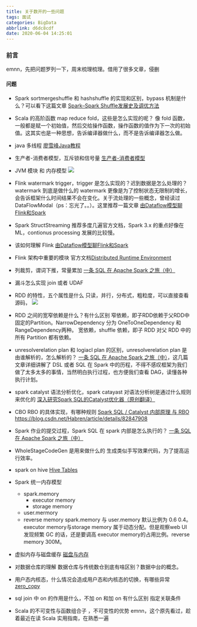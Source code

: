 ```yaml
---
title: 关于数开的一些问题
tags: 面试
categories: BigData
abbrlink: d6dc8cdf
date: 2020-06-04 14:25:01
---
```

### 前言
emnn，先把问题罗列一下，周末梳理梳理。借用了很多文章，侵删
<!--more-->

#### 问题
- Spark sortmergeshuffle 和 hashshuffle 的实现和区别，bypass 机制是什么？可以看下这篇文章 [Spark–Spark Shuffle发展史及调优方法](https://www.jianshu.com/p/6f55b8412f03)

- Scala 的高阶函数 map reduce fold，这些是怎么实现的呢？
像 fold 函数，一般都是赋一个初始值，然后交给操作函数，操作函数的值作为下一次的初始值。这其实也是一种思想，告诉编译器做什么，而不是告诉编译器怎么做。

- java 多线程 [廖雪峰Java教程](https://www.liaoxuefeng.com/wiki/1252599548343744/1255943750561472)

- 生产者-消费者模型，互斥锁和信号量
[生产者-消费者模型](https://github.com/CyC2018/CS-Notes/blob/master/notes/%E8%AE%A1%E7%AE%97%E6%9C%BA%E6%93%8D%E4%BD%9C%E7%B3%BB%E7%BB%9F%20-%20%E8%BF%9B%E7%A8%8B%E7%AE%A1%E7%90%86.md)

- JVM 模块 和 内存模型
![](https://pic4.zhimg.com/80/v2-d345bf5412825d79cc342a0f0e274677_1440w.jpg)

- Flink watermark trigger，trigger 是怎么实现的？迟到数据是怎么处理的？watermark 到底是做什么的
watermark 更像是为了控制状态无限制的增长，会告诉框架什么时间结果不会在变化。关于流处理的一些概念，曾经读过 DataFlowModal（ps：忘光了。。）。这里推荐一篇文章 [由Dataflow模型聊Flink和Spark](https://zhuanlan.zhihu.com/p/61355244)

- Spark StructStreaming
推荐多度几遍官方文档，Spark 3.x 的重点好像在 ML，contionus processing 发展的比较慢。

- 该如何理解 Flink
[由Dataflow模型聊Flink和Spark](https://zhuanlan.zhihu.com/p/61355244)

- Flink 架构中重要的模块
官方文档[Distributed Runtime Environment](https://ci.apache.org/projects/flink/flink-docs-release-1.9/concepts/runtime.html)

- 列裁剪，谓词下推，常量累加
[一条 SQL 在 Apache Spark 之旅（中）](https://www.iteblog.com/archives/2562.html)

- 漏斗怎么实现
join 或者 UDAF

- RDD 的特性，五个属性是什么
只读，并行，分布式，粗粒度，可以直接查看源码，
![](https://tva1.sinaimg.cn/large/00831rSTly1gd46hfy7xgj313w0nugsi.jpg)


- RDD 之间的宽窄依赖是什么？有什么区别
窄依赖，即子RDD依赖于父RDD中固定的Partition。NarrowDependency 分为 OneToOneDependency 和 RangeDependency两种。
宽依赖，shuffle 依赖，即子 RDD 对父 RDD 中的所有 Partition 都有依赖。

- unresolverelation plan 和 logiacl plan 的区别，unresolverelation plan 是由谁解析的，怎么解析的？
[一条 SQL 在 Apache Spark 之旅（中）](https://www.iteblog.com/archives/2562.html)，这几篇文章详细讲解了 DSL 或者 SQL 在 Spark 中的历程，不得不感叹框架为我们做了太多太多的事情，当然明白执行过程，也方便我们查看 DAG，读懂各种执行计划。

- spark catalyst 语法分析优化，spark catayast 对语法分析树是通过什么规则来优化的
[深入研究Spark SQL的Catalyst优化器（原创翻译）](https://www.cnblogs.com/shishanyuan/p/8455786.html)

- CBO RBO 的具体实现，有哪种规则
[Spark SQL / Catalyst 内部原理 与 RBO](http://www.jasongj.com/spark/rbo/)
https://blog.csdn.net/Habren/article/details/82847908

- Spark 作业的提交过程，Spark SQL 在 spark 内部是怎么执行的？
[一条 SQL 在 Apache Spark 之旅（中）](https://www.iteblog.com/archives/2562.html)

- WholeStageCodeGen 是用来做什么的
生成类似手写效果代码，为了提高运行效率。

- spark on hive
[Hive Tables](https://spark.apache.org/docs/latest/sql-data-sources-hive-tables.html)

- Spark 统一内存模型
	- spark.memory
		- executor memory
		- storage memory
	- user.mermory
	- reverse memory
spark.memory 与 user.memory 默认比例为 0.6 0.4。executor memory与storage memory 属于动态分配。但是观察web UI 发现频繁 GC 的话，还是要调高 executor memory的占用比例。reverse memory 300M。

- 虚拟内存与磁盘缓存
[磁盘与内存](https://flyraty.github.io/2020/05/07/%E7%A3%81%E7%9B%98%E4%B8%8E%E5%86%85%E5%AD%98/#more)

- 对数据仓库的理解
数据仓库与传统数仓到底有啥区别？数据中台的概念。

- 用户态内核态，什么情况会造成用户态和内核态的切换，有哪些异常
[zero_copy](https://flyraty.github.io/2020/05/07/zero-copy/)

- sql join 中 on 的作用是什么，不加 on 和加 on 有什么区别
指定关联条件

- Scala 的不可变性与函数组合子 ，不可变性的优势
emnn，这个原先看过，趁着最近在读 Scala 实用指南，在熟悉一遍
